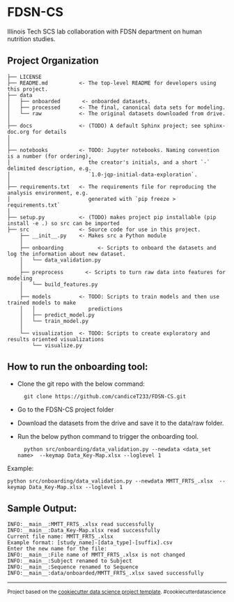 FDSN-CS
==============================

Illinois Tech SCS lab collaboration with FDSN department on human nutrition studies.

Project Organization
------------

    ├── LICENSE
    ├── README.md          <- The top-level README for developers using this project.
    ├── data
    │   ├── onboarded       <- onboarded datasets.
    │   ├── processed      <- The final, canonical data sets for modeling.
    │   └── raw            <- The original datasets downloaded from drive.
    │
    ├── docs               <- (TODO) A default Sphinx project; see sphinx-doc.org for details
    │
    │
    ├── notebooks          <- TODO: Jupyter notebooks. Naming convention is a number (for ordering),
    │                         the creator's initials, and a short `-` delimited description, e.g.
    │                         `1.0-jqp-initial-data-exploration`.
    │
    ├── requirements.txt   <- The requirements file for reproducing the analysis environment, e.g.
    │                         generated with `pip freeze > requirements.txt`
    │
    ├── setup.py           <- (TODO) makes project pip installable (pip install -e .) so src can be imported
    ├── src                <- Source code for use in this project.
        ├── __init__.py    <- Makes src a Python module
        │
        ├── onboarding           <- Scripts to onboard the datasets and log the information about new dataset.
        │   └── data_validation.py
        │
        ├── preprocess       <- Scripts to turn raw data into features for modeling
        │   └── build_features.py
        │
        ├── models         <- TODO: Scripts to train models and then use trained models to make
        │   │                 predictions
        │   ├── predict_model.py
        │   └── train_model.py
        │
        └── visualization  <- TODO: Scripts to create exploratory and results oriented visualizations
            └── visualize.py
     

How to run the onboarding tool:
------------

- Clone the git repo with the below command:

        git clone https://github.com/candiceT233/FDSN-CS.git

- Go to the FDSN-CS project folder 

- Download the datasets from the drive and save it to the data/raw folder.

- Run the below python command to trigger the onboarding tool.

        python src/onboarding/data_validation.py --newdata <data_set name>  --keymap Data_Key-Map.xlsx --loglevel 1

Example:

    python src/onboarding/data_validation.py --newdata MMTT_FRTS_.xlsx  --keymap Data_Key-Map.xlsx --loglevel 1

Sample Output:
----

```
INFO:__main__:MMTT_FRTS_.xlsx read successfully
INFO:__main__:Data_Key-Map.xlsx read successfully
Current file name: MMTT_FRTS_.xlsx
Example format: [study_name]-[data_type]-[suffix].csv
Enter the new name for the file: 
INFO:__main__:File name of MMTT_FRTS_.xlsx is not changed
INFO:__main__:Subject renamed to Subject
INFO:__main__:Sequence renamed to Sequence
INFO:__main__:data/onboarded/MMTT_FRTS_.xlsx saved successfully
```

--------

<p><small>Project based on the <a target="_blank" href="https://drivendata.github.io/cookiecutter-data-science/">cookiecutter data science project template</a>. #cookiecutterdatascience</small></p>
